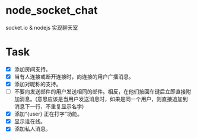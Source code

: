 # node_socket_chat
socket.io & nodejs 实现聊天室
# Task
- [x] 添加房间支持。
- [x] 当有人连接或断开连接时，向连接的用户广播消息。
- [x] 添加对昵称的支持。
- [ ] 不要向发送邮件的用户发送相同的邮件。相反，在他们按回车键后立即直接附加消息。(意思应该是当用户发送消息时，如果是同一个用户，则直接追加到消息下一行，不重复显示名字)
- [x] 添加“{user} 正在打字”功能。
- [x] 显示谁在线。
- [x] 添加私人消息。 
